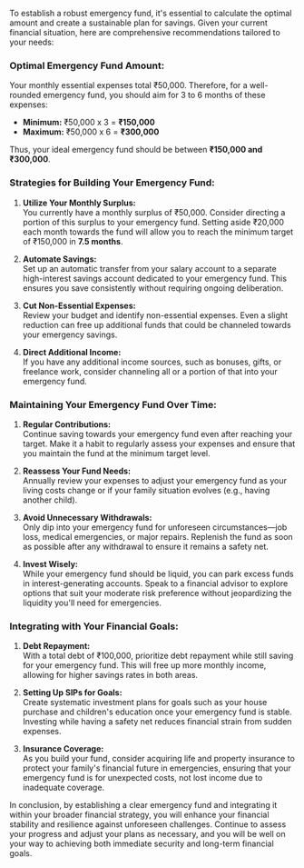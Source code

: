To establish a robust emergency fund, it's essential to calculate the optimal amount and create a sustainable plan for savings. Given your current financial situation, here are comprehensive recommendations tailored to your needs:

### **Optimal Emergency Fund Amount:**
Your monthly essential expenses total ₹50,000. Therefore, for a well-rounded emergency fund, you should aim for 3 to 6 months of these expenses:
- **Minimum:** ₹50,000 x 3 = **₹150,000**
- **Maximum:** ₹50,000 x 6 = **₹300,000**

Thus, your ideal emergency fund should be between **₹150,000 and ₹300,000**. 

### **Strategies for Building Your Emergency Fund:**

1. **Utilize Your Monthly Surplus:**  
   You currently have a monthly surplus of ₹50,000. Consider directing a portion of this surplus to your emergency fund. Setting aside ₹20,000 each month towards the fund will allow you to reach the minimum target of ₹150,000 in **7.5 months**.

2. **Automate Savings:**  
   Set up an automatic transfer from your salary account to a separate high-interest savings account dedicated to your emergency fund. This ensures you save consistently without requiring ongoing deliberation.

3. **Cut Non-Essential Expenses:**  
   Review your budget and identify non-essential expenses. Even a slight reduction can free up additional funds that could be channeled towards your emergency savings.

4. **Direct Additional Income:**  
   If you have any additional income sources, such as bonuses, gifts, or freelance work, consider channeling all or a portion of that into your emergency fund.

### **Maintaining Your Emergency Fund Over Time:**

1. **Regular Contributions:**  
   Continue saving towards your emergency fund even after reaching your target. Make it a habit to regularly assess your expenses and ensure that you maintain the fund at the minimum target level.

2. **Reassess Your Fund Needs:**  
   Annually review your expenses to adjust your emergency fund as your living costs change or if your family situation evolves (e.g., having another child).

3. **Avoid Unnecessary Withdrawals:**  
   Only dip into your emergency fund for unforeseen circumstances—job loss, medical emergencies, or major repairs. Replenish the fund as soon as possible after any withdrawal to ensure it remains a safety net.

4. **Invest Wisely:**  
   While your emergency fund should be liquid, you can park excess funds in interest-generating accounts. Speak to a financial advisor to explore options that suit your moderate risk preference without jeopardizing the liquidity you'll need for emergencies.

### **Integrating with Your Financial Goals:**

1. **Debt Repayment:**  
   With a total debt of ₹100,000, prioritize debt repayment while still saving for your emergency fund. This will free up more monthly income, allowing for higher savings rates in both areas.

2. **Setting Up SIPs for Goals:**  
   Create systematic investment plans for goals such as your house purchase and children's education once your emergency fund is stable. Investing while having a safety net reduces financial strain from sudden expenses.

3. **Insurance Coverage:**  
   As you build your fund, consider acquiring life and property insurance to protect your family's financial future in emergencies, ensuring that your emergency fund is for unexpected costs, not lost income due to inadequate coverage.

In conclusion, by establishing a clear emergency fund and integrating it within your broader financial strategy, you will enhance your financial stability and resilience against unforeseen challenges. Continue to assess your progress and adjust your plans as necessary, and you will be well on your way to achieving both immediate security and long-term financial goals.